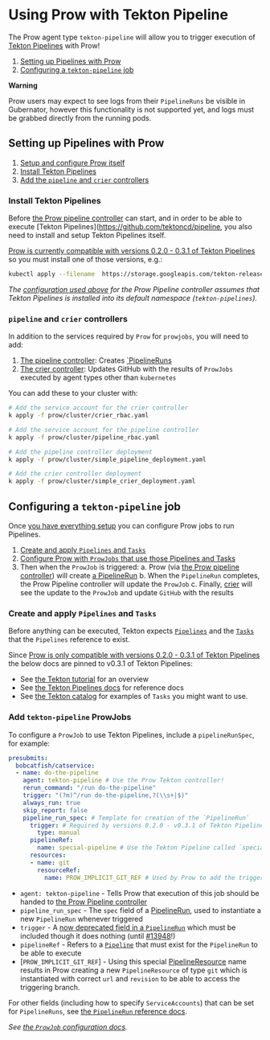 # Using Prow with Tekton Pipeline

The Prow agent type `tekton-pipeline` will allow you to trigger
execution of
[Tekton Pipelines](https://github.com/tektoncd/pipeline) 
with Prow!

1. [Setting up Pipelines with Prow](#setting-up-pipelines-with-prow)
2. [Configuring a `tekton-pipeline` job](#configuring-a-tekton-pipeline-job)

**Warning**

Prow users may expect to see logs from their `PipelineRuns` be visible in
Gubernator, however this functionality is not supported yet, and logs must be
grabbed directly from the running pods.

## Setting up Pipelines with Prow

1. [Setup and configure Prow itself](getting_started_deploy.md)
2. [Install Tekton Pipelines](#install-tekton)
3. [Add the `pipeline` and `crier` controllers](#pipeline-and-crier-controllers)

### Install Tekton Pipelines

Before [the Prow pipeline controller](#pipeline-and-crier-controllers)
can start, and in order to be able to execute [Tekton Pipelines](https://github.com/tektoncd/pipeline,
you also need to install and setup Tekton Pipelines itself.

[Prow is currently compatible with versions 0.2.0 - 0.3.1 of Tekton Pipelines](https://github.com/kubernetes/test-infra/issues/13948)
so you must install one of those versions, e.g.:

```bash
kubectl apply --filename  https://storage.googleapis.com/tekton-releases/previous/v0.3.1/release.yaml
```

_The [configuration used above](#pipeline-and-crier-controllers)
for the Prow Pipeline controller assumes that Tekton Pipelines is
installed into its default namespace (`tekton-pipelines`)._

### `pipeline` and `crier` controllers

In addition to the services required by `Prow` for `prowjobs`, you will need
to add:

1. [The pipeline controller](/prow/cmd/pipeline): Creates
   [`PipelineRuns](https://github.com/tektoncd/pipeline/blob/v0.3.1/docs/pipelineruns.md)
2. [The crier controller](/prow/cmd/crier): Updates GitHub with the results of
   `ProwJobs` executed by agent types other than `kubernetes`

You can add these to your cluster with:

```bash
# Add the service account for the crier controller
k apply -f prow/cluster/crier_rbac.yaml

# Add the service account for the pipeline controller
k apply -f prow/cluster/pipeline_rbac.yaml

# Add the pipeline controller deployment
k apply -f prow/cluster/simple_pipeline_deployment.yaml

# Add the crier controller deployment
k apply -f prow/cluster/simple_crier_deployment.yaml

```

## Configuring a `tekton-pipeline` job

Once [you have everything setup](#setting-up-pipelines-with-prow) you can
configure Prow jobs to run Pipelines.

1. [Create and apply `Pipelines` and
   `Tasks`](#create-and-apply-pipelines-and-tasks)
2. [Configure Prow with `ProwJobs` that use those Pipelines and Tasks](#add-tekton-pipeline-prowjobws)
3. Then when the `ProwJob` is triggered:
  a. Prow (via [the Prow pipeline controller](#pipeline-and-crier-controllers))
     will create [a PipelineRun](https://github.com/tektoncd/pipeline/blob/v0.3.1/docs/pipelineruns.md)
  b. When the `PipelineRun` completes, the Prow Pipeline controller will update
     the `ProwJob`
  c. Finally, [crier](#pipeline-and-crier-controllers) will see the update to
     the `ProwJob` and update `GitHub` with the results

### Create and apply `Pipelines` and `Tasks`

Before anything can be executed, Tekton expects
[`Pipelines`](https://github.com/tektoncd/pipeline/blob/v0.3.1/docs/pipelines.md)
and the [`Tasks`](https://github.com/tektoncd/pipeline/blob/v0.3.1/docs/tasks.md)
that the `Pipelines` reference to exist.

Since [Prow is only compatible with versions 0.2.0 - 0.3.1 of Tekton Pipelines](https://github.com/kubernetes/test-infra/issues/13948)
the below docs are pinned to v0.3.1 of Tekton Pipelines:

* See [the Tekton tutorial](https://github.com/tektoncd/pipeline/blob/v0.3.1/docs/tutorial.md)
  for an overview
* See [the Tekton Pipelines docs](https://github.com/tektoncd/pipeline/tree/v0.3.1/docs#tekton-pipelines)
  for reference docs
* See [the Tekton catalog](https://github.com/tektoncd/catalog)
  for examples of `Tasks` you might want to use.

### Add `tekton-pipeline` ProwJobs

To configure a `ProwJob` to use Tekton Pipelines, include a `pipelineRunSpec`,
for example:

```yaml
presubmits:
  bobcatfish/catservice:
  - name: do-the-pipeline
    agent: tekton-pipeline # Use the Prow Tekton controller!
    rerun_command: "/run do-the-pipeline"
    trigger: "(?m)^/run do-the-pipeline,?(\\s+|$)"
    always_run: true
    skip_report: false
    pipeline_run_spec: # Template for creation of the `PipelineRun`
      trigger: # Required by versions 0.2.0 - v0.3.1 of Tekton Pipelines
        type: manual
      pipelineRef:
        name: special-pipeline # Use the Tekton Pipeline called `special-pipeline`
      resources:
      - name: git
        resourceRef:
          name: PROW_IMPLICIT_GIT_REF # Used by Prow to add the triggering git ref
```

* `agent: tekton-pipeline` - Tells Prow that execution of this job should be
  handed to [the Prow Pipeline controller](#pipeline-and-crier-controllers)
* `pipeline_run_spec` - The `spec` field of a
  [PipelineRun](https://github.com/tektoncd/pipeline/blob/v0.3.1/docs/pipelineruns.md),
  used to instantiate a new `PipelineRun` whenever triggered
* `trigger` - A
  [now deprecated field in a `PipelineRun`](https://github.com/tektoncd/pipeline/releases/tag/v0.4.0)
  which must be included though it does nothing (until
  [#13948](https://github.com/kubernetes/test-infra/issues/13948)!)
* `pipelineRef` - Refers to a
  [`Pipeline`](#create-and-apply-pipelines-and-tasks) that must exist for the
  `PipelineRun` to be able to execute
* [`PROW_IMPLICIT_GIT_REF`] - Using this special
  [PipelineResource](https://github.com/tektoncd/pipeline/blob/v0.3.1/docs/resources.md)
  name results in Prow creating a new `PipelineResource` of type `git` which is
  instantiated with correct `url` and `revision` to be able to access the
  triggering branch.

For other fields (including how to specify `ServiceAccounts`) that can be set
for `PipelineRuns`, see
[the `PipelineRun` reference docs](https://github.com/tektoncd/pipeline/blob/v0.3.1/docs/pipelineruns.md).

_See [the `ProwJob` configuration docs](/prow/jobs.md)._
